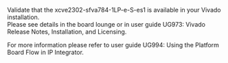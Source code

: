 Validate that the xcve2302-sfva784-1LP-e-S-es1 is available in your Vivado installation.  
Please see details in the board lounge or in user guide UG973: Vivado Release Notes, Installation, and Licensing.

For more information please refer to user guide UG994: Using the Platform Board Flow in IP Integrator.
